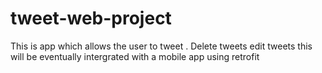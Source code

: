 # tweet-web-project

This is app which allows the user to tweet . 
Delete tweets 
edit tweets 
 this will be eventually intergrated with a mobile app using retrofit
